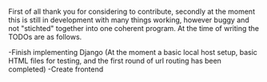 First of all thank you for considering to contribute, secondly at the moment this is still in development with many things working, however buggy and not "stichted" 
together into one coherent program. At the time of writing the TODOs are as follows.

-Finish implementing Django (At the moment a basic local host setup, basic HTML files for testing, and the first round of url routing has been completed)
-Create frontend
